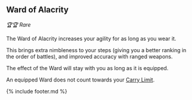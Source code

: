 ## Ward of Alacrity

_🏆🏆 Rare_ 

The Ward of Alacrity increases your agility for as long as you wear it.

This brings extra nimbleness to your steps (giving you a better ranking in the order of battles), 
and improved accuracy with ranged weapons.

The effect of the Ward will stay with you as long as it is equipped.

An equipped Ward does not count towards your [Carry Limit](../carry_limit.md). 

{% include footer.md %}